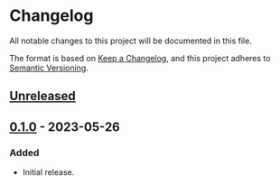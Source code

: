 # Changelog
All notable changes to this project will be documented in this file.

The format is based on [Keep a Changelog](https://keepachangelog.com/en/1.0.0/),
and this project adheres to [Semantic Versioning](https://semver.org/spec/v2.0.0.html).

## [Unreleased]

## [0.1.0] - 2023-05-26
### Added
- Initial release.

[Unreleased]: https://github.com/gear-dapps/nft-master/compare/0.1.0...HEAD
[0.1.0]: https://github.com/gear-dapps/nft-master/compare/7822924...0.1.0
